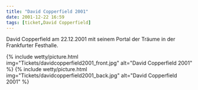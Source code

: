 ```yaml
---
title: "David Copperfield 2001"
date: 2001-12-22 16:59
tags: [ticket,David Copperfield]
---
```

David Copperfield am 22.12.2001 mit seinem Portal der Träume in der Frankfurter Festhalle.

{% include wetty/picture.html img="Tickets/davidcopperfield2001_front.jpg" alt="David Copperfield 2001" %}
{% include wetty/picture.html img="Tickets/davidcopperfield2001_back.jpg" alt="David Copperfield 2001" %}
